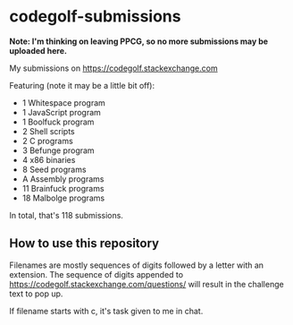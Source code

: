 # codegolf-submissions

**Note: I'm thinking on leaving PPCG, so no more submissions may be uploaded here.**

My submissions on https://codegolf.stackexchange.com

Featuring (note it may be a little bit off):
 - 1 Whitespace program
 - 1 JavaScript program
 - 1 Boolfuck program
 - 2 Shell scripts
 - 2 C programs
 - 3 Befunge program
 - 4 x86 binaries
 - 8 Seed programs
 - A Assembly programs
 - 11 Brainfuck programs
 - 18 Malbolge programs

In total, that's 118 submissions.

## How to use this repository

Filenames are mostly sequences of digits followed by a letter with an extension. The sequence of digits appended to https://codegolf.stackexchange.com/questions/ will result in the challenge text to pop up.

If filename starts with c, it's task given to me in chat.
